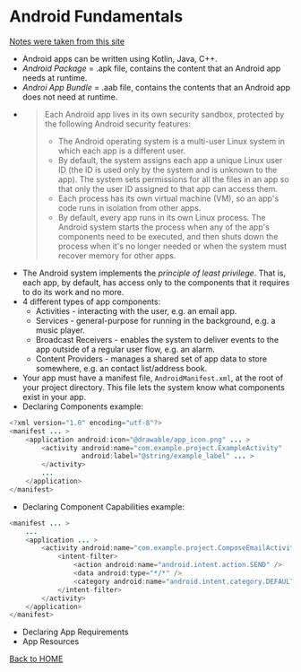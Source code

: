 # Android Fundamentals
[Notes were taken from this site](https://developer.android.com/guide/components/funda)

- Android apps can be written using Kotlin, Java, C++.
- *Android Package* = .apk file, contains the content that an Android app needs at runtime.
- *Androi App Bundle* = .aab file, contains the contents that an Android app does not need at runtime.
- >Each Android app lives in its own security sandbox, protected by the following Android security features:
  > - The Android operating system is a multi-user Linux system in which each app is a different user.
  > - By default, the system assigns each app a unique Linux user ID (the ID is used only by the system and is unknown to the app). The system sets permissions for all the files in an app so that only the user ID assigned to that app can access them.
  > - Each process has its own virtual machine (VM), so an app's code runs in isolation from other apps.
  > - By default, every app runs in its own Linux process. The Android system starts the process when any of the app's components need to be executed, and then shuts down the process when it's no longer needed or when the system must recover memory for other apps.
- The Android system implements the *principle of least privilege*. That is, each app, by default, has access only to the components that it requires to do its work and no more.
- 4 different types of app components:
  - Activities - interacting with the user, e.g. an email app.
  - Services - general-purpose for running in the background, e.g. a music player.
  - Broadcast Receivers - enables the system to deliver events to the app outside of a regular user flow, e.g. an alarm.
  - Content Providers - manages a shared set of app data to store somewhere, e.g. an contact list/address book.
- Your app must have a manifest file, `AndroidManifest.xml`, at the root of your project directory. This file lets the system know what components exist in your app.
- Declaring Components example:

```Java
<?xml version="1.0" encoding="utf-8"?>
<manifest ... >
    <application android:icon="@drawable/app_icon.png" ... >
        <activity android:name="com.example.project.ExampleActivity"
                  android:label="@string/example_label" ... >
        </activity>
        ...
    </application>
</manifest>
```

- Declaring Component Capabilities example:
```Java
<manifest ... >
    ...
    <application ... >
        <activity android:name="com.example.project.ComposeEmailActivity">
            <intent-filter>
                <action android:name="android.intent.action.SEND" />
                <data android:type="*/*" />
                <category android:name="android.intent.category.DEFAULT" />
            </intent-filter>
        </activity>
    </application>
</manifest>
```
- Declaring App Requirements
- App Resources

[Back to HOME](../README.md)